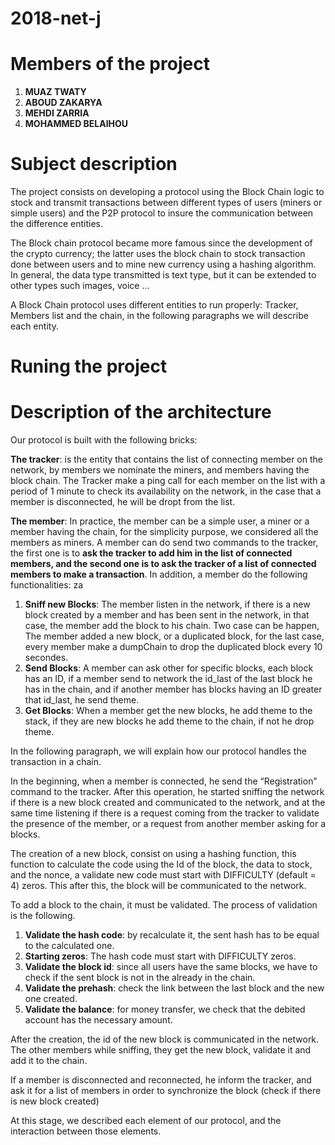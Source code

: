 # 2018-net-j

# Members of the project 
 1. **MUAZ TWATY**
 2. **ABOUD ZAKARYA**
 3. **MEHDI ZARRIA**
 4. **MOHAMMED BELAIHOU**
 
# Subject description

The project consists on developing a protocol using the Block Chain logic to stock and transmit transactions between different types of users (miners or simple users) and the P2P protocol to insure the communication between the difference entities.

The Block chain protocol became more famous since the development of the crypto currency; the latter uses the block chain to stock transaction done between users and to mine new currency using a hashing algorithm. In general, the data type transmitted is text type, but it can be extended to other types such images, voice …

A Block Chain protocol uses different entities to run properly: Tracker, Members list and the chain, in the following paragraphs we will describe each entity.


# Runing the project



# Description of the architecture

Our protocol is built with the following bricks:

**The tracker**: is the entity that contains the list of connecting member on the network, by members we nominate the miners, and members having the block chain. The Tracker make a ping call for each member on the list with a period of 1 minute to check its availability on the network, in the case that a member is disconnected, he will be dropt from the list.

**The member**: In practice, the member can be a simple user, a miner or a member having the chain, for the simplicity purpose, we considered all the members as miners. A member can do send two commands to the tracker, the first one is to **ask the tracker to add him in the list of connected members, and the second one is to ask the tracker of a list of connected members to make a transaction**. 
In addition, a member do the following functionalities: za
 1. **Sniff new Blocks**: The member listen in the network, if there is a new block created by a member and has been sent in the network, in that case, the member add the block to his chain. Two case can be happen, The member added a new block, or a duplicated block, for the last case, every member make a dumpChain to drop the duplicated block every 10 secondes.
 2. **Send Blocks**: A member can ask other for specific blocks, each block has an ID, if a member send to network the id\_last of the last block he has in the chain, and if another member has blocks having an ID greater that id\_last, he send theme.
 3. **Get Blocks**: When a member get the new blocks, he add theme to the stack, if they are new blocks he add theme to the chain, if not he drop theme.


In the following paragraph, we will explain how our protocol handles the transaction in a chain.

In the beginning, when a member is connected, he send the “Registration” command to the tracker. After this operation, he started sniffing the network if there is a new block created and communicated to the network, and at the same time listening if there is a request coming from the tracker to validate the presence of the member, or a request from another member asking for a blocks.

The creation of a new block, consist on using a hashing function, this function to calculate the code using the Id of the block, the data to stock, and the nonce, a validate new code must start with DIFFICULTY (default = 4) zeros. This after this, the block will be communicated to the network.

To add a block to the chain, it must be validated. The process of validation is the following.

1. **Validate the hash code**: by recalculate it, the sent hash has to be equal to the calculated one.
2. **Starting zeros**: The hash code must start with DIFFICULTY zeros.
3. **Validate the block id**: since all users have the same blocks, we have to check if the sent block is not in the already in the chain.
4. **Validate the prehash**: check the link between the last block and the new one created.
5. **Validate the balance**:  for money transfer, we check that the debited account has the necessary amount.


After the creation, the id of the new block is communicated in the network. The other members while sniffing, they get the new block, validate it and add it to the chain.

If a member is disconnected and reconnected, he inform the tracker, and ask it for a list of members in order to synchronize the block (check if there is new block created)

At this stage, we described each element of our protocol, and the interaction between those elements.
